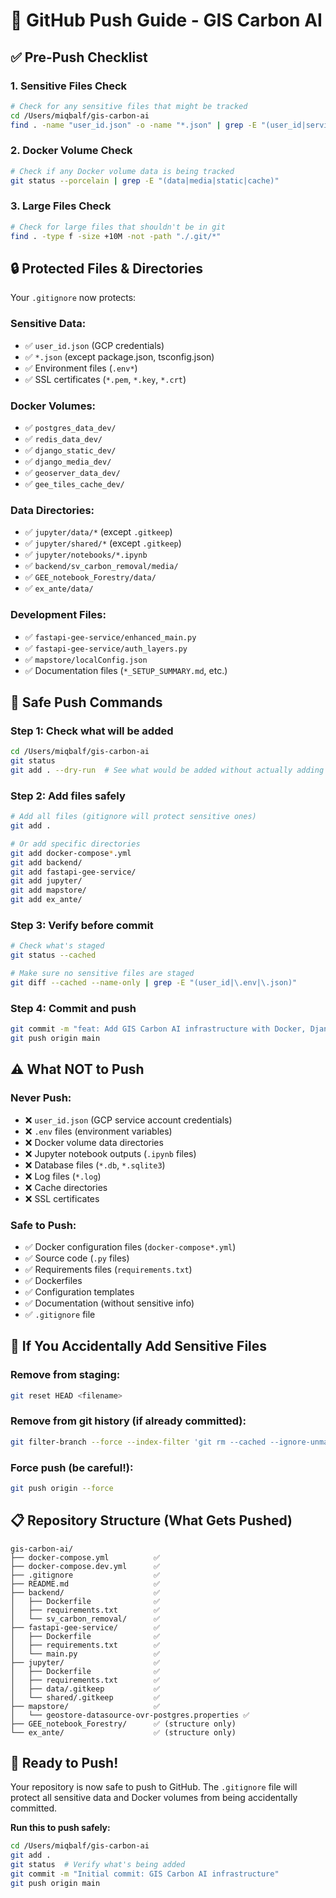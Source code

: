 # 🚀 GitHub Push Guide - GIS Carbon AI

## ✅ Pre-Push Checklist

### 1. **Sensitive Files Check**
```bash
# Check for any sensitive files that might be tracked
cd /Users/miqbalf/gis-carbon-ai
find . -name "user_id.json" -o -name "*.json" | grep -E "(user_id|service-account|credentials)"
```

### 2. **Docker Volume Check**
```bash
# Check if any Docker volume data is being tracked
git status --porcelain | grep -E "(data|media|static|cache)"
```

### 3. **Large Files Check**
```bash
# Check for large files that shouldn't be in git
find . -type f -size +10M -not -path "./.git/*"
```

## 🔒 **Protected Files & Directories**

Your `.gitignore` now protects:

### **Sensitive Data:**
- ✅ `user_id.json` (GCP credentials)
- ✅ `*.json` (except package.json, tsconfig.json)
- ✅ Environment files (`.env*`)
- ✅ SSL certificates (`*.pem`, `*.key`, `*.crt`)

### **Docker Volumes:**
- ✅ `postgres_data_dev/`
- ✅ `redis_data_dev/`
- ✅ `django_static_dev/`
- ✅ `django_media_dev/`
- ✅ `geoserver_data_dev/`
- ✅ `gee_tiles_cache_dev/`

### **Data Directories:**
- ✅ `jupyter/data/*` (except `.gitkeep`)
- ✅ `jupyter/shared/*` (except `.gitkeep`)
- ✅ `jupyter/notebooks/*.ipynb`
- ✅ `backend/sv_carbon_removal/media/`
- ✅ `GEE_notebook_Forestry/data/`
- ✅ `ex_ante/data/`

### **Development Files:**
- ✅ `fastapi-gee-service/enhanced_main.py`
- ✅ `fastapi-gee-service/auth_layers.py`
- ✅ `mapstore/localConfig.json`
- ✅ Documentation files (`*_SETUP_SUMMARY.md`, etc.)

## 🚀 **Safe Push Commands**

### **Step 1: Check what will be added**
```bash
cd /Users/miqbalf/gis-carbon-ai
git status
git add . --dry-run  # See what would be added without actually adding
```

### **Step 2: Add files safely**
```bash
# Add all files (gitignore will protect sensitive ones)
git add .

# Or add specific directories
git add docker-compose*.yml
git add backend/
git add fastapi-gee-service/
git add jupyter/
git add mapstore/
git add ex_ante/
```

### **Step 3: Verify before commit**
```bash
# Check what's staged
git status --cached

# Make sure no sensitive files are staged
git diff --cached --name-only | grep -E "(user_id|\.env|\.json)"
```

### **Step 4: Commit and push**
```bash
git commit -m "feat: Add GIS Carbon AI infrastructure with Docker, Django, FastAPI, MapStore, and GeoServer integration"
git push origin main
```

## ⚠️ **What NOT to Push**

### **Never Push:**
- ❌ `user_id.json` (GCP service account credentials)
- ❌ `.env` files (environment variables)
- ❌ Docker volume data directories
- ❌ Jupyter notebook outputs (`.ipynb` files)
- ❌ Database files (`*.db`, `*.sqlite3`)
- ❌ Log files (`*.log`)
- ❌ Cache directories
- ❌ SSL certificates

### **Safe to Push:**
- ✅ Docker configuration files (`docker-compose*.yml`)
- ✅ Source code (`.py` files)
- ✅ Requirements files (`requirements.txt`)
- ✅ Dockerfiles
- ✅ Configuration templates
- ✅ Documentation (without sensitive info)
- ✅ `.gitignore` file

## 🔧 **If You Accidentally Add Sensitive Files**

### **Remove from staging:**
```bash
git reset HEAD <filename>
```

### **Remove from git history (if already committed):**
```bash
git filter-branch --force --index-filter 'git rm --cached --ignore-unmatch <filename>' --prune-empty --tag-name-filter cat -- --all
```

### **Force push (be careful!):**
```bash
git push origin --force
```

## 📋 **Repository Structure (What Gets Pushed)**

```
gis-carbon-ai/
├── docker-compose.yml          ✅
├── docker-compose.dev.yml      ✅
├── .gitignore                  ✅
├── README.md                   ✅
├── backend/                    ✅
│   ├── Dockerfile              ✅
│   ├── requirements.txt        ✅
│   └── sv_carbon_removal/      ✅
├── fastapi-gee-service/        ✅
│   ├── Dockerfile              ✅
│   ├── requirements.txt        ✅
│   └── main.py                 ✅
├── jupyter/                    ✅
│   ├── Dockerfile              ✅
│   ├── requirements.txt        ✅
│   ├── data/.gitkeep           ✅
│   └── shared/.gitkeep         ✅
├── mapstore/                   ✅
│   └── geostore-datasource-ovr-postgres.properties ✅
├── GEE_notebook_Forestry/      ✅ (structure only)
└── ex_ante/                    ✅ (structure only)
```

## 🎯 **Ready to Push!**

Your repository is now safe to push to GitHub. The `.gitignore` file will protect all sensitive data and Docker volumes from being accidentally committed.

**Run this to push safely:**
```bash
cd /Users/miqbalf/gis-carbon-ai
git add .
git status  # Verify what's being added
git commit -m "Initial commit: GIS Carbon AI infrastructure"
git push origin main
```

